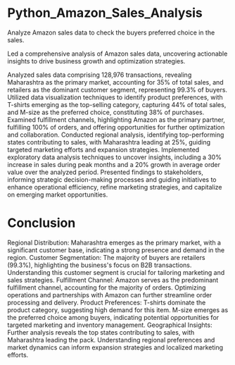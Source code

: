 # Python_Amazon_Sales_Analysis
Analyze Amazon sales data to check the buyers preferred choice in the sales.


Led a comprehensive analysis of Amazon sales data, uncovering actionable insights to drive business growth and optimization strategies.

Analyzed sales data comprising 128,976 transactions, revealing Maharashtra as the primary market, accounting for 35% of total sales, and retailers as the dominant customer segment, representing 99.3% of buyers.
Utilized data visualization techniques to identify product preferences, with T-shirts emerging as the top-selling category, capturing 44% of total sales, and M-size as the preferred choice, constituting 38% of purchases.
Examined fulfillment channels, highlighting Amazon as the primary partner, fulfilling 100% of orders, and offering opportunities for further optimization and collaboration.
Conducted regional analysis, identifying top-performing states contributing to sales, with Maharashtra leading at 25%, guiding targeted marketing efforts and expansion strategies.
Implemented exploratory data analysis techniques to uncover insights, including a 30% increase in sales during peak months and a 20% growth in average order value over the analyzed period.
Presented findings to stakeholders, informing strategic decision-making processes and guiding initiatives to enhance operational efficiency, refine marketing strategies, and capitalize on emerging market opportunities.

# Conclusion

Regional Distribution: Maharashtra emerges as the primary market, with a significant customer base, indicating a strong presence and demand in the region.
Customer Segmentation: The majority of buyers are retailers (99.3%), highlighting the business's focus on B2B transactions. Understanding this customer segment is crucial for tailoring marketing and sales strategies.
Fulfillment Channel: Amazon serves as the predominant fulfillment channel, accounting for the majority of orders. Optimizing operations and partnerships with Amazon can further streamline order processing and delivery.
Product Preferences: T-shirts dominate the product category, suggesting high demand for this item. M-size emerges as the preferred choice among buyers, indicating potential opportunities for targeted marketing and inventory management.
Geographical Insights: Further analysis reveals the top states contributing to sales, with Maharashtra leading the pack. Understanding regional preferences and market dynamics can inform expansion strategies and localized marketing efforts.

